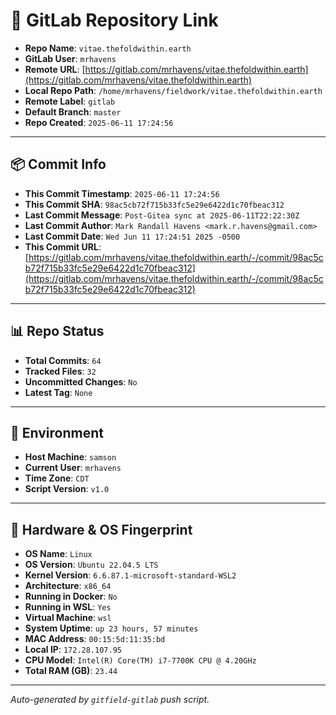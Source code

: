 # 🔗 GitLab Repository Link

- **Repo Name**: `vitae.thefoldwithin.earth`
- **GitLab User**: `mrhavens`
- **Remote URL**: [https://gitlab.com/mrhavens/vitae.thefoldwithin.earth](https://gitlab.com/mrhavens/vitae.thefoldwithin.earth)
- **Local Repo Path**: `/home/mrhavens/fieldwork/vitae.thefoldwithin.earth`
- **Remote Label**: `gitlab`
- **Default Branch**: `master`
- **Repo Created**: `2025-06-11 17:24:56`

---

## 📦 Commit Info

- **This Commit Timestamp**: `2025-06-11 17:24:56`
- **This Commit SHA**: `98ac5cb72f715b33fc5e29e6422d1c70fbeac312`
- **Last Commit Message**: `Post-Gitea sync at 2025-06-11T22:22:30Z`
- **Last Commit Author**: `Mark Randall Havens <mark.r.havens@gmail.com>`
- **Last Commit Date**: `Wed Jun 11 17:24:51 2025 -0500`
- **This Commit URL**: [https://gitlab.com/mrhavens/vitae.thefoldwithin.earth/-/commit/98ac5cb72f715b33fc5e29e6422d1c70fbeac312](https://gitlab.com/mrhavens/vitae.thefoldwithin.earth/-/commit/98ac5cb72f715b33fc5e29e6422d1c70fbeac312)

---

## 📊 Repo Status

- **Total Commits**: `64`
- **Tracked Files**: `32`
- **Uncommitted Changes**: `No`
- **Latest Tag**: `None`

---

## 🧽 Environment

- **Host Machine**: `samson`
- **Current User**: `mrhavens`
- **Time Zone**: `CDT`
- **Script Version**: `v1.0`

---

## 🧬 Hardware & OS Fingerprint

- **OS Name**: `Linux`
- **OS Version**: `Ubuntu 22.04.5 LTS`
- **Kernel Version**: `6.6.87.1-microsoft-standard-WSL2`
- **Architecture**: `x86_64`
- **Running in Docker**: `No`
- **Running in WSL**: `Yes`
- **Virtual Machine**: `wsl`
- **System Uptime**: `up 23 hours, 57 minutes`
- **MAC Address**: `00:15:5d:11:35:bd`
- **Local IP**: `172.28.107.95`
- **CPU Model**: `Intel(R) Core(TM) i7-7700K CPU @ 4.20GHz`
- **Total RAM (GB)**: `23.44`

---

_Auto-generated by `gitfield-gitlab` push script._
